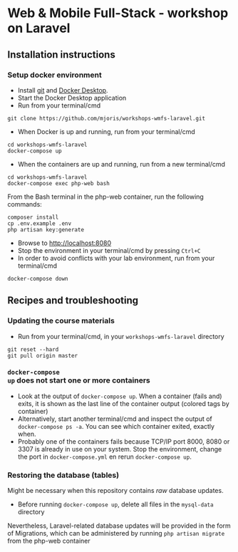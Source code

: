 # Web &amp; Mobile Full-Stack - workshop on Laravel

## Installation instructions

### Setup docker environment
* Install [git](https://git-scm.com/downloads) and [Docker Desktop](https://www.docker.com/products/docker-desktop).
* Start the Docker Desktop application
* Run from your terminal/cmd
```shell
git clone https://github.com/mjoris/workshops-wmfs-laravel.git
```
* When Docker is up and running, run from your terminal/cmd
```shell
cd workshops-wmfs-laravel
docker-compose up
```
* When the containers are up and running, run from a new terminal/cmd
```shell
cd workshops-wmfs-laravel
docker-compose exec php-web bash
```
From the Bash terminal in the php-web container, run the following commands:
```shell
composer install
cp .env.example .env
php artisan key:generate
```
* Browse to [http://localhost:8080](http://localhost:8080)
* Stop the environment in your terminal/cmd by pressing <code>Ctrl+C</code>
* In order to avoid conflicts with your lab environment, run from your terminal/cmd
```shell
docker-compose down
```

## Recipes and troubleshooting

### Updating the course materials 
* Run from your terminal/cmd, in your <code>workshops-wmfs-laravel</code> directory
```shell
git reset --hard
git pull origin master
```

### <code>docker-compose up</code> does not start one or more containers
* Look at the output of <code>docker-compose up</code>. When a container (fails and) exits, it is shown as the last line of the container output (colored tags by container)
* Alternatively, start another terminal/cmd and inspect the output of <code>docker-compose ps -a</code>. You can see which container exited, exactly when.
* Probably one of the containers fails because TCP/IP port 8000, 8080 or 3307 is already in use on your system. Stop the environment, change the port in <code>docker-compose.yml</code> en rerun <code>docker-compose up</code>.

### Restoring the database (tables)
Might be necessary when this repository contains *raw* database updates.
* Before running <code>docker-compose up</code>, delete all files in the <code>mysql-data</code> directory

Nevertheless, Laravel-related database updates will be provided in the form of Migrations, which can be administered by running ```php artisan migrate``` from the php-web container
